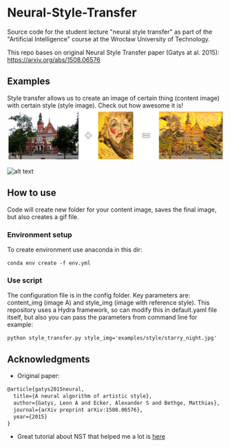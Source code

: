 # Neural-Style-Transfer
Source code for the student lecture "neural style transfer" as part of the "Artificial Intelligence" course at the Wrocław University of Technology.

This repo bases on original Neural Style Transfer paper (Gatys at al. 2015): https://arxiv.org/abs/1508.06576

## Examples
Style transfer allows us to create an image of certain thing (content image) with certain style (style image).
Check out how awesome it is!
![alt text](outputs/thumbnail.bmp)

![alt text](outputs/kn_gif.gif)

## How to use
Code will create new folder for your content image, saves the final image, but also creates a gif file.

### Environment setup
To create environment use anaconda in this dir:
```
conda env create -f env.yml
```

### Use script
The configuration file is in the config folder. 
Key parameters are: content_img (image A) and style_img (image with reference style).
This repository uses a Hydra framework, so can modify this in default.yaml file itself, but also you can 
pass the parameters from command line for example:
```
python style_transfer.py style_img='examples/style/starry_night.jpg'
```

## Acknowledgments
* Original paper:
```
@article{gatys2015neural,
  title={A neural algorithm of artistic style},
  author={Gatys, Leon A and Ecker, Alexander S and Bethge, Matthias},
  journal={arXiv preprint arXiv:1508.06576},
  year={2015}
}
```
* Great tutorial about NST that helped me a lot is [here](https://www.youtube.com/watch?v=B22nIUhXo4E)
